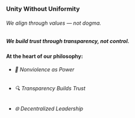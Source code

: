
### Unity Without Uniformity

###### We align through values — not dogma.  
##### We build trust through transparency, not control.

#### At the heart of our philosophy:

- ###### 🌱 Nonviolence as Power  
- ###### 🔍 Transparency Builds Trust  
- ###### 🌐 Decentralized Leadership
